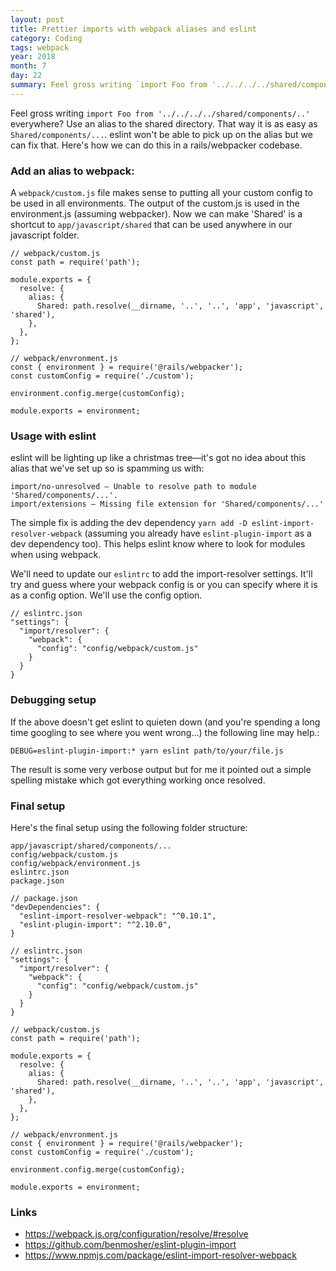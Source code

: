 ```yaml
---
layout: post
title: Prettier imports with webpack aliases and eslint
category: Coding
tags: webpack
year: 2018
month: 7
day: 22
summary: Feel gross writing `import Foo from '../../../../shared/components/..'` everywhere? Use an alias to the shared directory.
---
```


Feel gross writing `import Foo from '../../../../shared/components/..'` everywhere? Use an alias to the shared directory. That way it is as easy as `Shared/components/...`.  eslint won't be able to pick up on the alias but we can fix that. Here's how we can do this in a rails/webpacker codebase.

### Add an alias to webpack:
A `webpack/custom.js` file makes sense to putting all your custom config to be used in all environments. The output of the custom.js is used in the environment.js (assuming webpacker). Now we can make 'Shared' is a shortcut to `app/javascript/shared`  that can be used anywhere in our javascript folder.

```
// webpack/custom.js
const path = require('path');

module.exports = {
  resolve: {
    alias: {
      Shared: path.resolve(__dirname, '..', '..', 'app', 'javascript', 'shared'),
    },
  },
};

// webpack/envronment.js
const { environment } = require('@rails/webpacker');
const customConfig = require('./custom');

environment.config.merge(customConfig);

module.exports = environment;
```

### Usage with eslint
eslint will be lighting up like a christmas tree—it's got no idea about this alias that we've set up so is spamming us with:

```
import/no-unresolved — Unable to resolve path to module 'Shared/components/...'.
import/extensions — Missing file extension for 'Shared/components/...'
```

The simple fix is adding the dev dependency `yarn add -D eslint-import-resolver-webpack` (assuming you already have `eslint-plugin-import` as a dev dependency too). This helps eslint know where to look for modules when using webpack.

We'll need to update our `eslintrc` to add the import-resolver settings. It'll try and guess where your webpack config is or you can specify where it is as a config option. We'll use the config option.

```
// eslintrc.json
"settings": {
  "import/resolver": {
    "webpack": {
      "config": "config/webpack/custom.js"
    }
  }
}
```

### Debugging setup

If the above doesn't get eslint to quieten down (and you're spending a long time googling to see where you went wrong...) the following line may help.:

`DEBUG=eslint-plugin-import:* yarn eslint path/to/your/file.js`

The result is some very verbose output but for me it pointed out a simple spelling mistake which got everything working once resolved.

### Final setup

Here's the final setup using the following folder structure:

```
app/javascript/shared/components/...
config/webpack/custom.js
config/webpack/environment.js
eslintrc.json
package.json
```

```
// package.json
"devDependencies": {
  "eslint-import-resolver-webpack": "^0.10.1",
  "eslint-plugin-import": "^2.10.0",
}

// eslintrc.json
"settings": {
  "import/resolver": {
    "webpack": {
      "config": "config/webpack/custom.js"
    }
  }
}

// webpack/custom.js
const path = require('path');

module.exports = {
  resolve: {
    alias: {
      Shared: path.resolve(__dirname, '..', '..', 'app', 'javascript', 'shared'),
    },
  },
};

// webpack/envronment.js
const { environment } = require('@rails/webpacker');
const customConfig = require('./custom');

environment.config.merge(customConfig);

module.exports = environment;
```

### Links

- https://webpack.js.org/configuration/resolve/#resolve
- https://github.com/benmosher/eslint-plugin-import
- https://www.npmjs.com/package/eslint-import-resolver-webpack